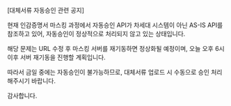 [대체서류 자동승인 관련 공지]

  

현재 인감증명서 마스킹 과정에서 자동승인 API가 차세대 시스템이 아닌 AS-IS API를 참조하고 있어, 자동승인이 정상적으로 처리되지 않고 있는 상태입니다.

  

해당 문제는 URL 수정 후 마스킹 서버를 재기동하면 정상화될 예정이며, 오늘 오후 6시 이후 서버 재기동을 진행할 계획입니다.

  

따라서 금일 중에는 자동승인이 불가능하므로, 대체서류 업로드 시 수동으로 승인 처리해주시기 바랍니다.

  

감사합니다.